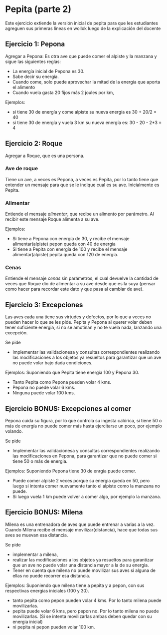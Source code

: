 # Pepita (parte 2)

Este ejercicio extiende la versión inicial de pepita para que les estudiantes agreguen
sus primeras líneas en wollok luego de la explicación del docente

## Ejercicio 1: Pepona

Agregar a Pepona: Es otra ave que puede comer el alpiste y la manzana y sigue las siguientes reglas:

- La energía inicial de Pepona es 30.
- Sabe decir su energía. 
- Cuando come, solo puede aprovechar la mitad de la energía que aporta el alimento
- Cuando vuela gasta 20 fijos más 2 joules por km, 

Ejemplos:
- si tiene 30 de energía y come alpiste su nueva energía es 30 + 20/2 = 40 
- si tiene 30 de energía y vuela 3 km su nueva energía es: 30 - 20 - 2*3 = 4


## Ejercicio 2: Roque
Agregar a Roque, que es una persona.

### Ave de roque
Tiene un ave, a veces es Pepona, a veces es Pepita, por lo tanto tiene que entender un mensaje para que se le indique cual es su ave. Inicialmente es Pepita.

### Alimentar

 Entiende el mensaje *alimentar*, que recibe un alimento por parámetro. Al recibir este mensaje Roque alimenta a su ave. 

Ejemplos:
- Si tiene a Pepona con energía de 30, y recibe el mensaje alimentar(alpiste) pepon queda con 40 de energía
- Si tiene a Pepita con energía de 100 y recibe el mensaje alimentar(alpiste) pepita queda con 120 de energía.

### Cenas

Entiende el mensaje *cenas* sin parámetros, el cual devuelve la cantidad de veces que Roque dio de alimentar a su ave desde que es la suya (pensar como hacer para recordar este dato y que pasa al cambiar de ave).


## Ejercicio 3: Excepciones
Las aves cada una tiene sus virtudes y defectos, por lo que a veces no pueden hacer lo que se les pide.
 Pepita y Pepona al querer volar deben tener suficiente energia, si no se amotinan y no te vuela nada, lanzando una excepción.
  
Se pide 
* Implementar las validacionesa y consultas correspondientes realizando las modificaciones a los objetos ya resueltos para garantizar que un ave no puede volar bajo dada condiciones. 

Ejemplos: 
 Suponiendo que Pepita tiene energia 100 y Pepona 30.
 
 * Tanto Pepita como Pepona pueden volar 4 kms.
 * Pepona no puede volar 6 kms.
 * Ninguna puede volar 100 kms.

## Ejercicio BONUS: Excepciones al comer
 Pepona cuida su figura, por lo que controla su ingesta calórica, si tiene 50 o más de energía no puede comer más hasta ejercitarse un poco, por ejemplo volando.

Se pide 
* Implementar las validacionesa y consultas correspondientes realizando las modificaciones en Pepona, para garantizar que no puede comer si tiene 50 o más de energia. 

Ejemplos: 
 Suponiendo Pepona tiene 30 de enrgia puede comer.
 
 * Puede comer alpiste 2 veces porque su energia queda en 50, pero luego si intenta comer nuevamente tanto el alpiste como la manzana no puede.
 * Si luego vuela 1 km puede volver a comer algo, por ejemplo la manzana.
 
## Ejercicio BONUS: Milena

Milena es una entrenadora de aves que puede entrenar a varias a la vez. Cuando Milena recibe el mensaje movilizar(distancia), hace que todas sus aves se muevan esa distancia.

Se pide 
* implementar a milena, 
* realizar las modificaciones a los objetos ya resueltos para garantizar que un ave no puede volar una distancia mayor a la de su energia. 
* Tener en cuenta que milena no puede movilizar sus aves si alguna de ellas no puede recorrer esa distancia.

Ejemplos: 
 Suponiendo que milena tiene a pepita y a pepon, con sus respectivas energias iniciales (100 y 30).
 
 * tanto pepita como pepon pueden volar 4 kms. Por lo tanto milena puede movilizarlas.
 * pepita puede volar 6 kms, pero pepon no. Por lo tanto milena no puede movilizarlas. (Si se intenta movilizarlas ambas deben quedar con su energia inicial)
 * ni pepita ni pepon pueden volar 100 km.
 
 
 
 
 











